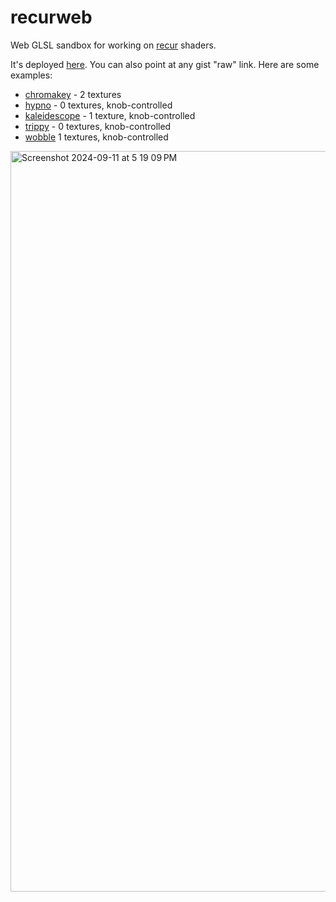 # recurweb

Web GLSL sandbox for working on [recur](https://github.com/cyberboy666/r_e_c_u_r) shaders.

It's deployed [here](https://konsumer.js.org/recurweb/). You can also point at any gist "raw" link. Here are some examples:

- [chromakey](https://konsumer.js.org/recurweb/#konsumer/c2c1045d7040a2eceef3a73242abcb92/raw/51eedceefd1e3e31ef4b174732644aa2b26e19ea/chromakey.frag) - 2 textures
- [hypno](https://konsumer.js.org/recurweb/#konsumer/c2c1045d7040a2eceef3a73242abcb92/raw/51eedceefd1e3e31ef4b174732644aa2b26e19ea/hypno.frag) - 0 textures, knob-controlled
- [kaleidescope](https://konsumer.js.org/recurweb/#konsumer/c2c1045d7040a2eceef3a73242abcb92/raw/51eedceefd1e3e31ef4b174732644aa2b26e19ea/kaleidescope.frag)  - 1 texture, knob-controlled
- [trippy](https://konsumer.js.org/recurweb/#konsumer/c2c1045d7040a2eceef3a73242abcb92/raw/51eedceefd1e3e31ef4b174732644aa2b26e19ea/trippy.frag) - 0 textures, knob-controlled
- [wobble](https://konsumer.js.org/recurweb/#konsumer/c2c1045d7040a2eceef3a73242abcb92/raw/69a3e0e334799bb93e7253e9cbc3776de3f12ef7/wobble.frag) 1 textures, knob-controlled


<img width="1185" alt="Screenshot 2024-09-11 at 5 19 09 PM" src="https://github.com/user-attachments/assets/bf4265c4-5a91-4e6d-87fd-c892cffd7e6b">
